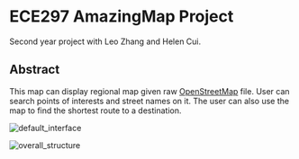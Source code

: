 # ECE297 AmazingMap Project
Second year project with Leo Zhang and Helen Cui.

## Abstract
This map can display regional map given raw [OpenStreetMap](http://wiki.openstreetmap.org/wiki/Main_Page) file. User can search points of interests and street names on it. The user can also use the map to find the shortest route to a destination. 

![default_interface](https://github.com/nzcsx/ece297_map_project/blob/master/README_images/default_interface.png)


![overall_structure](https://github.com/nzcsx/ece297_map_project/blob/master/README_images/default_interface.png)
